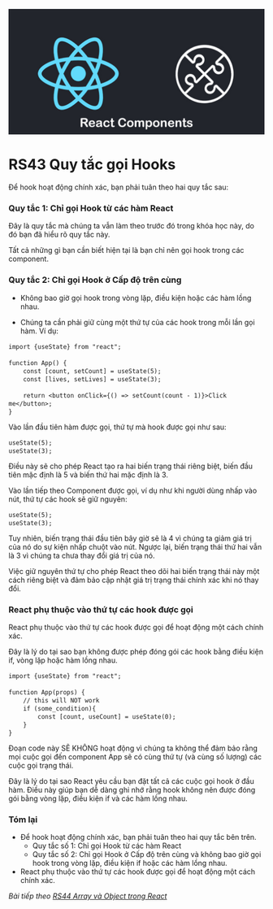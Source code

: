 
![Create-HTML-1](images/components.jpg) 

# RS43 Quy tắc gọi Hooks

Để hook hoạt động chính xác, bạn phải tuân theo hai quy tắc sau:

### Quy tắc 1: Chỉ gọi Hook từ các hàm React

Đây là quy tắc mà chúng ta vẫn làm theo trước đó trong khóa học này, do đó bạn đã hiểu rõ quy tắc này.

Tất cả những gì bạn cần biết hiện tại là bạn chỉ nên gọi hook trong các component.

### Quy tắc 2: Chỉ gọi Hook ở Cấp độ trên cùng

- Không bao giờ gọi hook trong vòng lặp, điều kiện hoặc các hàm lồng nhau.

- Chúng ta cần phải giữ cùng một thứ tự của các hook trong mỗi lần gọi hàm. Ví dụ:

```
import {useState} from "react";

function App() {
    const [count, setCount] = useState(5);
    const [lives, setLives] = useState(3);

    return <button onClick={() => setCount(count - 1)}>Click me</button>;
}
```

Vào lần đầu tiên hàm được gọi, thứ tự mà hook được gọi như sau:

```
useState(5);
useState(3);
```

Điều này sẽ cho phép React tạo ra hai biến trạng thái riêng biệt, biến đầu tiên mặc định là 5 và biến thứ hai mặc định là 3.

Vào lần tiếp theo Component được gọi, ví dụ như khi người dùng nhấp vào nút, thứ tự các hook sẽ giữ nguyên:

```
useState(5);
useState(3);
```

Tuy nhiên, biến trạng thái đầu tiên bây giờ sẽ là 4 vì chúng ta giảm giá trị của nó do sự kiện nhấp chuột vào nút. Ngược lại, biến trạng thái thứ hai vẫn là 3 vì chúng ta chưa thay đổi giá trị của nó.

Việc giữ nguyên thứ tự cho phép React theo dõi hai biến trạng thái này một cách riêng biệt và đảm bảo cập nhật giá trị trạng thái chính xác khi nó thay đổi.

### React phụ thuộc vào thứ tự các hook được gọi

React phụ thuộc vào thứ tự các hook được gọi để hoạt động một cách chính xác.

Đây là lý do tại sao bạn không được phép đóng gói các hook bằng điều kiện if, vòng lặp hoặc hàm lồng nhau.

```
import {useState} from "react";

function App(props) {
    // this will NOT work
    if (some_condition){
        const [count, useCount] = useState(0);
    }
}
```

Đoạn code này SẼ KHÔNG hoạt động vì chúng ta không thể đảm bảo rằng mọi cuộc gọi đến component App sẽ có cùng thứ tự (và cùng số lượng) các cuộc gọi trạng thái.

Đây là lý do tại sao React yêu cầu bạn đặt tất cả các cuộc gọi hook ở đầu hàm. Điều này giúp bạn dễ dàng ghi nhớ rằng hook không nên được đóng gói bằng vòng lặp, điều kiện if và các hàm lồng nhau.

### Tóm lại

- Để hook hoạt động chính xác, bạn phải tuân theo hai quy tắc bên trên.
    - Quy tắc số 1: Chỉ gọi Hook từ các hàm React
    - Quy tắc số 2: Chỉ gọi Hook ở Cấp độ trên cùng và không bao giờ gọi hook trong vòng lặp, điều kiện if hoặc các hàm lồng nhau.
- React phụ thuộc vào thứ tự các hook được gọi để hoạt động một cách chính xác.


*Bài tiếp theo [RS44 Array và Object trong React](/lesson/session/session_044_react_array_object.md)*